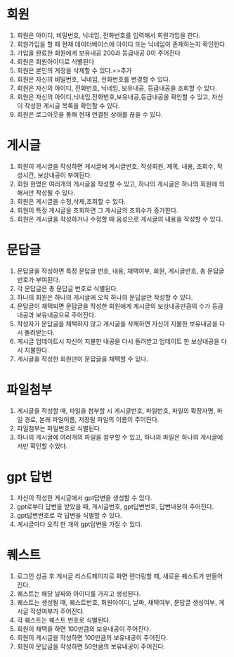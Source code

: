 # 회원
1. 회원은 아이디, 비밀번호, 닉네임, 전화번호를 입력해서 회원가입을 한다.
2. 회원가입을 할 때 현재 데이터베이스에 아이디 또는 닉네임이 존재하는지 확인한다.
3. 가입을 완료한 회원에게 보유내공 200과 등급내공 0이 주어진다
4. 회원은 회원아이디로 식별된다
5. 회원은 본인의 게정을 삭제할 수 있다.=>추가
6. 회원은 자신의 비밀번호, 닉네임, 전화번호를 변경할 수 있다.
7. 회원은 자신의 아이디, 전화번호, 닉네임, 보유내공, 등급내공을 조회할 수 있다.
8. 회원은 자신의 아이디,닉네임,전화번호,보유내공,등급내공을 확인할 수 있고, 자신이 작성한 게시글 목록을 확인할 수 있다.
9. 회원은 로그아웃을 통해 현재 연결된 상태를 끊을 수 있다.

# 게시글
   1. 회원이 게시글을 작성하면 게시글에 게시글번호, 작성회원, 제목, 내용, 조회수, 작성시간, 보상내공이 부여된다.
   2. 회원 한명은 여러개의 게시글을 작성할 수 있고, 하나의 게시글은 하나의 회원에 의해서만 작성될 수 있다.
   3. 회원은 게시글을 수정,삭제,조회할 수 있다.
   4. 회원이 특정 게시글을 조회하면 그 게시글의 조회수가 증가한다.
   5. 회원은 게시글을 작성하거나 수정할 때 음성으로 게시글의 내용을 작성할 수 있다.
# 문답글
   1. 문답글을 작성하면 특정 문답글 번호, 내용, 채택여부, 회원, 게시글번호, 총 문답글 번호가 부여된다.
   2. 각 문답글은 총 문답글 번호로 식별된다.
   3. 하나의 회원은 하나의 게시글에 오직 하나의 문답글만 작성할 수 있다.
   4. 문답글이 채택되면 문답글을 작성한 회원에게 게시글의 보상내공만큼의 수가 등급내공과 보유내공으로 주어진다.
   5. 작성자가 문답글을 채택하지 않고 게시글을 삭제하면 자신이 지불한 보유내공을 다시 돌려받는다.
   6. 게시글 업데이트시 자신이 지불한 내공을 다시 돌려받고 업데이트 한 보상내공을 다시 지불한다.
   7. 게시글을 작성한 회원만이 문답글을 채택할 수 있다.

# 파일첨부
   1. 게시글을 작성할 때, 파일을 첨부할 시 게시글번호, 파일번호, 파일의 확장자명, 파일 경로, 본래 파일이름, 저장될 파일의 이름이 주어진다.
   2. 파일첨부는 파일번호로 식별된다.
   3. 하나의 게시글에 여러개의 파일을 첨부할 수 있고, 하나의 파일은 하나의 게시글에서만 확인할 수있다.

# gpt 답변
   1. 자신이 작성한 게시글에서 gpt답변을 생성할 수 있다.
   2. gpt로부터 답변을 받았을 때, 게시글번호, gpt답변번호, 답변내용이 주어진다.
   3. gpt답변번호로 각 답변을 식별할 수 있다.
   4. 게시글마다 오직 한 개의 gpt답변을 가질 수 있다.

# 퀘스트
   1. 로그인 성공 후 게시글 리스트페이지로 화면 렌더링할 때, 새로운 퀘스트가 만들어진다.
   2. 퀘스트는 해당 날짜와 아이디를 가지고 생성된다.
   3. 퀘스트는 생성될 때, 퀘스트번호, 회원아이디, 날짜, 채택여부, 문답글 생성여부, 게시글 작성여부가 주어진다.
   4. 각 퀘스트는 퀘스트 번호로 식별된다.
   5. 회원이 채택을 하면 100만큼의 보유내공이 주어진다.
   6. 회원이 게시글을 작성하면 100만큼의 보유내공이 주어진다.
   7. 회원이 문답글을 작성하면 50만큼의 보유내공이 주어진다.
